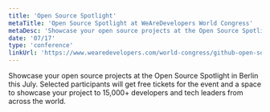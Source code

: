 ```yaml
---
title: 'Open Source Spotlight'
metaTitle: 'Open Source Spotlight at WeAreDevelopers World Congress'
metaDesc: 'Showcase your open source projects at the Open Source Spotlight in Berlin this July. Selected participants will get free tickets for the event and a space to showcase your project to 15,000+ developers and tech leaders from across the world.'
date: '07/17'
type: 'conference'
linkUrl: 'https://www.wearedevelopers.com/world-congress/github-open-source-spotlight'
---
```

Showcase your open source projects at the Open Source Spotlight in Berlin this July. Selected participants will get free tickets for the event and a space to showcase your project to 15,000+ developers and tech leaders from across the world.